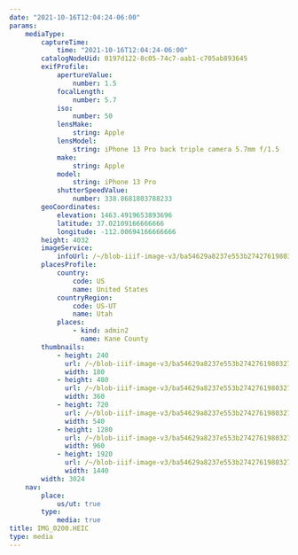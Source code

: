 ```yaml
---
date: "2021-10-16T12:04:24-06:00"
params:
    mediaType:
        captureTime:
            time: "2021-10-16T12:04:24-06:00"
        catalogNodeUid: 0197d122-8c05-74c7-aab1-c705ab893645
        exifProfile:
            apertureValue:
                number: 1.5
            focalLength:
                number: 5.7
            iso:
                number: 50
            lensMake:
                string: Apple
            lensModel:
                string: iPhone 13 Pro back triple camera 5.7mm f/1.5
            make:
                string: Apple
            model:
                string: iPhone 13 Pro
            shutterSpeedValue:
                number: 338.8681803788233
        geoCoordinates:
            elevation: 1463.4919653893696
            latitude: 37.02109166666666
            longitude: -112.00694166666666
        height: 4032
        imageService:
            infoUrl: /~/blob-iiif-image-v3/ba54629a8237e553b2742761980327521ea26194266f5cde0bb7673e35e78276/info.json
        placesProfile:
            country:
                code: US
                name: United States
            countryRegion:
                code: US-UT
                name: Utah
            places:
                - kind: admin2
                  name: Kane County
        thumbnails:
            - height: 240
              url: /~/blob-iiif-image-v3/ba54629a8237e553b2742761980327521ea26194266f5cde0bb7673e35e78276/full/180%2C240/0/default.jpg
              width: 180
            - height: 480
              url: /~/blob-iiif-image-v3/ba54629a8237e553b2742761980327521ea26194266f5cde0bb7673e35e78276/full/360%2C480/0/default.jpg
              width: 360
            - height: 720
              url: /~/blob-iiif-image-v3/ba54629a8237e553b2742761980327521ea26194266f5cde0bb7673e35e78276/full/540%2C720/0/default.jpg
              width: 540
            - height: 1280
              url: /~/blob-iiif-image-v3/ba54629a8237e553b2742761980327521ea26194266f5cde0bb7673e35e78276/full/960%2C1280/0/default.jpg
              width: 960
            - height: 1920
              url: /~/blob-iiif-image-v3/ba54629a8237e553b2742761980327521ea26194266f5cde0bb7673e35e78276/full/1440%2C1920/0/default.jpg
              width: 1440
        width: 3024
    nav:
        place:
            us/ut: true
        type:
            media: true
title: IMG_0200.HEIC
type: media
---
```

